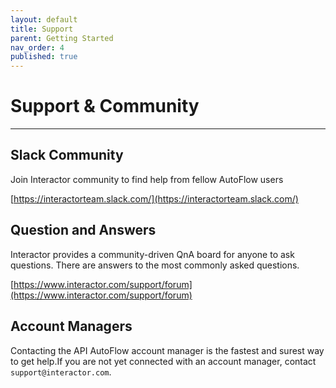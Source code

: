 ```yaml
---
layout: default
title: Support
parent: Getting Started
nav_order: 4
published: true
---
```


# Support & Community

---
## Slack Community
Join Interactor community to find help from fellow AutoFlow users

[https://interactorteam.slack.com/](https://interactorteam.slack.com/)

## Question and Answers
Interactor provides a community-driven QnA board for anyone to ask questions. There are answers to the most commonly asked questions.

[https://www.interactor.com/support/forum](https://www.interactor.com/support/forum)

## Account Managers
Contacting the API AutoFlow account manager is the fastest and surest way to get help.If you are not yet connected with an account manager, contact `support@interactor.com`.